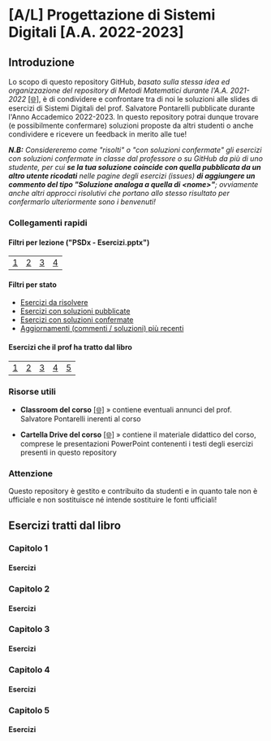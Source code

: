 # [A/L] Progettazione di Sistemi Digitali [A.A. 2022-2023]

## Introduzione

Lo scopo di questo repository GitHub, _basato sulla stessa idea ed organizzazione del repository di Metodi Matematici durante l'A.A. 2021-2022_ [[🌐]](https://github.com/sapienzastudentsnetwork/mmi2122), è di condividere e confrontare tra di noi le soluzioni alle slides di esercizi di Sistemi Digitali del prof. Salvatore Pontarelli pubblicate durante l'Anno Accademico 2022-2023. In questo repository potrai dunque trovare (e possibilmente confermare) soluzioni proposte da altri studenti o anche condividere e ricevere un feedback in merito alle tue!

_**N.B:** Considereremo come "risolti" o "con soluzioni confermate" gli esercizi con soluzioni confermate in classe dal professore o su GitHub da più di uno studente, per cui **se la tua soluzione coincide con quella pubblicata da un altro utente ricodati** nelle pagine degli esercizi (issues) **di aggiungere un commento del tipo "Soluzione analoga a quella di \<nome\>"**; ovviamente anche altri approcci risolutivi che portano allo stesso risultato per confermarlo ulteriormente sono i benvenuti!_

### Collegamenti rapidi

#### Filtri per lezione ("PSDx - Esercizi.pptx")

|    |    |    |    |
|----|----|----|----|
| [1](../../issues?q=is%3Aissue+label%3Apsd1+sort%3Acreated-asc+) | [2](../../issues?q=is%3Aissue+label%3Apsd2+sort%3Acreated-asc+) | [3](../../issues?q=is%3Aissue+label%3Apsd3+sort%3Acreated-asc+) | [4](../../issues?q=is%3Aissue+label%3Apsd4+sort%3Acreated-asc+) | [5](../../issues?q=is%3Aissue+label%3Apsd5+sort%3Acreated-asc+) | [6](../../issues?q=is%3Aissue+label%3Apsd6+sort%3Acreated-asc+) | [7](../../issues?q=is%3Aissue+label%3Apsd7+sort%3Acreated-asc+) | [8](../../issues?q=is%3Aissue+label%3Apsd8+sort%3Acreated-asc+) | [9](../../issues?q=is%3Aissue+label%3Apsd9+sort%3Acreated-asc+) | [10](../../issues?q=is%3Aissue+label%3Apsd10+sort%3Acreated-asc+) | [11](../../issues?q=is%3Aissue+label%3Apsd11+sort%3Acreated-asc+) | [12](../../issues?q=is%3Aissue+label%3Apsd12+sort%3Acreated-asc+) | [13](../../issues?q=is%3Aissue+label%3Apsd13+sort%3Acreated-asc+) | [14](../../issues?q=is%3Aissue+label%3Apsd14+sort%3Acreated-asc+) | [18](../../issues?q=is%3Aissue+label%3Apsd18+sort%3Acreated-asc+) | [19](../../issues?q=is%3Aissue+label%3Apsd19+sort%3Acreated-asc+) |

#### Filtri per stato
- [Esercizi da risolvere](../../issues?q=is%3Aissue+sort%3Aupdated-desc+label%3A"da+risolvere"+)
- [Esercizi con soluzioni pubblicate](../../issues?q=is%3Aissue+sort%3Aupdated-desc+-label%3A"da+risolvere"+-label%3A"duplicato")
- [Esercizi con soluzioni confermate](../../issues?q=is%3Aissue+sort%3Aupdated-desc+label%3Arisolto)
- [Aggiornamenti (commenti / soluzioni) più recenti](../../issues?q=sort%3Aupdated-desc+)

#### Esercizi che il prof ha tratto dal libro

|    |    |    |    |    |
|----|----|----|----|----|
| [1](#capitolo-1) | [2](#capitolo-2) | [3](#capitolo-3) | [4](#capitolo-4) | [5](#capitolo-5) |

### Risorse utili

- **Classroom del corso** [[🌐]](https://classroom.google.com/c/MTczNjk2NDI1MjI5?cjc=blb53dw) » contiene eventuali annunci del prof. Salvatore Pontarelli inerenti al corso

- **Cartella Drive del corso** [[🌐]](https://drive.google.com/drive/folders/1yrcePCVNrA-kGAHzX5JdqRXziNENfjt4UW_YhLIxZPPUFavHArMU1fnTGKoX1CRnKPKh-xg2?usp=sharing) » contiene il materiale didattico del corso, comprese le presentazioni PowerPoint contenenti i testi degli esercizi presenti in questo repository

### Attenzione

Questo repository è gestito e contribuito da studenti e in quanto tale non è ufficiale e non sostituisce né intende sostituire le fonti ufficiali!

## Esercizi tratti dal libro

### Capitolo 1

#### Esercizi

### Capitolo 2

#### Esercizi

### Capitolo 3

#### Esercizi

### Capitolo 4

#### Esercizi

### Capitolo 5

#### Esercizi
